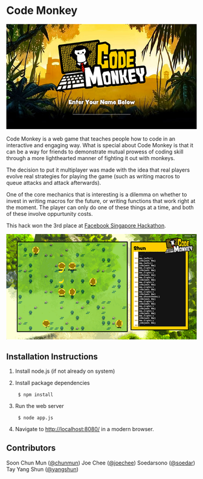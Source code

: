 Code Monkey
===========

![landing](public/images/landing-screen.png)

Code Monkey is a web game that teaches people how to code in an interactive and engaging way. What is special about Code Monkey is that it can be a way for friends to demonstrate mutual prowess of coding skill through a more lighthearted manner of fighting it out with monkeys. 

The decision to put it multiplayer was made with the idea that real players evolve real strategies for playing the game (such as writing macros to queue attacks and attack afterwards).

One of the core mechanics that is interesting is a dilemma on whether to invest in writing macros for the future, or writing functions that work right at the moment. The player can only do one of these things at a time, and both of these involve oppurtunity costs.

This hack won the 3rd place at [Facebook Singapore Hackathon](https://www.facebook.com/events/574877579268704/).

![play](public/images/play-screen.png)

Installation Instructions
-----------------------

1. Install node.js (if not already on system)
2. Install package dependencies

        $ npm install


3. Run the web server

        $ node app.js


4. Navigate to [http://localhost:8080/](http://localhost:8080/) in a modern browser.

Contributors
------------
Soon Chun Mun ([@chunmun](https://github.com/chunmun))
Joe Chee ([@joechee](https://github.com/codemonkey))
Soedarsono ([@soedar](https://github.com/soedar))
Tay Yang Shun ([@yangshun](https://github.com/yangshun))
